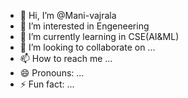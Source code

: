- 👋 Hi, I’m @Mani-vajrala
- 👀 I’m interested in Engeneering
- 🌱 I’m currently learning in CSE(AI&ML)
- 💞️ I’m looking to collaborate on ...
- 📫 How to reach me ...
- 😄 Pronouns: ...
- ⚡ Fun fact: ...

<!---
Mani-vajrala/Mani-vajrala is a ✨ special ✨ repository because its `README.md` (this file) appears on your GitHub profile.
You can click the Preview link to take a look at your changes.
--->
